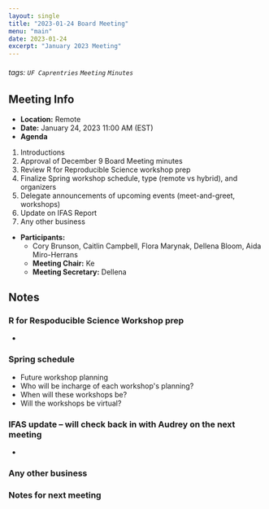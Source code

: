 ```yaml
---
layout: single
title: "2023-01-24 Board Meeting"
menu: "main"
date: 2023-01-24
excerpt: "January 2023 Meeting"
---
```


###### tags: `UF Caprentries` `Meeting` `Minutes`

## Meeting Info

- **Location:** Remote
- **Date:** January 24, 2023 11:00 AM (EST)
- **Agenda**
1. Introductions
2. Approval of December 9 Board Meeting minutes
3. Review R for Reproducible Science workshop prep
4. Finalize Spring workshop schedule, type (remote vs hybrid), and organizers
6. Delegate announcements of upcoming events (meet-and-greet, workshops)
8. Update on IFAS Report
9. Any other business

- **Participants:**
    - Cory Brunson, Caitlin Campbell, Flora Marynak, Dellena Bloom, Aida Miro-Herrans
    - **Meeting Chair:** Ke
    - **Meeting Secretary:** Dellena

## Notes
<!-- Other important details discussed during the meeting can be entered here. -->

### R for Respoducible Science Workshop prep

* 

### Spring schedule

* Future workshop planning
* Who will be incharge of each workshop's planning?
* When will these workshops be?
* Will the workshops be virtual?

### IFAS update – will check back in with Audrey on the next meeting

* 

### Any other business


### Notes for next meeting


